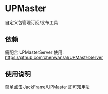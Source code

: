 # UPMaster
自定义包管理订阅/发布工具

## 依赖
需配合 UPMasterServer 使用: https://github.com/chenwansal/UPMasterServer

## 使用说明
菜单点击 JackFrame/UPMaster 即可知用法